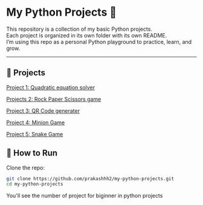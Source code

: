 # My Python Projects 🚀

This repository is a collection of my basic Python projects.  
Each project is organized in its own folder with its own README.  
I’m using this repo as a personal Python playground to practice, learn, and grow.  

---

## 📂 Projects

[Project 1: Quadratic equation solver](/QEquationSolver/README.md)

[Projects 2:  Rock Paper Scissors game](/Rock_paper_scissors/README.md)

[Project 3: QR Code generater](/QR_code_generater/README.md)

[Project 4: Minion Game](/minion_game/README.md)

[Project 5: Snake Game](/Snake_game/README.md)





## 🔧 How to Run
Clone the repo:
```bash
git clone https://github.com/prakashhh2/my-python-projects.git
cd my-python-projects
```
You'll see the number of project for biginner in python projects

